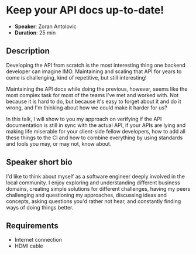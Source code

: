 # Keep your API docs up-to-date!

- __Speaker__: Zoran Antolovic
- __Duration__: 25 min

## Description

Developing the API from scratch is the most interesting thing one backend developer can imagine IMO. Maintaining and scaling that API for years to come is challenging, kind of repetitive, but still interesting! 

Maintaining the API docs while doing the previous, however, seems like the most complex task for most of the teams I've met and worked with.
Not because it is hard to do, but because it's easy to forget about it and do it wrong, and I'm thinking about how we could make it harder for us?

In this talk, I will show to you my approach on verifying if the API documentation is still in sync with the actual API, if your APIs are lying and making life miserable for your client-side fellow developers, how to add all these things to the CI and how to combine everything by using standards and tools you may, or may not, know about.

## Speaker short bio

I'd like to think about myself as a software engineer deeply involved in the local community. I enjoy exploring and understanding different business domains, creating simple solutions for different challenges, having my peers challenging and questioning my approaches, discussing ideas and concepts, asking questions you'd rather not hear, and constantly finding ways of doing things better.

## Requirements
- Internet connection
- HDMI cable
